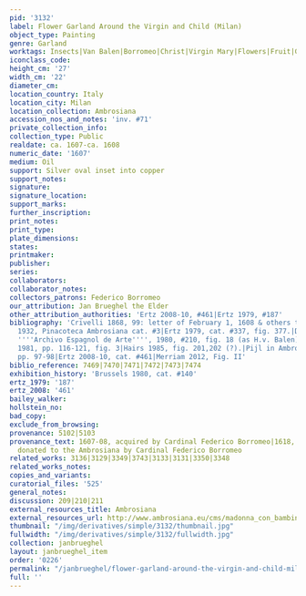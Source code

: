 ```yaml
---
pid: '3132'
label: Flower Garland Around the Virgin and Child (Milan)
object_type: Painting
genre: Garland
worktags: Insects|Van Balen|Borromeo|Christ|Virgin Mary|Flowers|Fruit|Garland
iconclass_code:
height_cm: '27'
width_cm: '22'
diameter_cm:
location_country: Italy
location_city: Milan
location_collection: Ambrosiana
accession_nos_and_notes: 'inv. #71'
private_collection_info:
collection_type: Public
realdate: ca. 1607-ca. 1608
numeric_date: '1607'
medium: Oil
support: Silver oval inset into copper
support_notes:
signature:
signature_location:
support_marks:
further_inscription:
print_notes:
print_type:
plate_dimensions:
states:
printmaker:
publisher:
series:
collaborators:
collaborator_notes:
collectors_patrons: Federico Borromeo
our_attribution: Jan Brueghel the Elder
other_attribution_authorities: 'Ertz 2008-10, #461|Ertz 1979, #187'
bibliography: 'Crivelli 1868, 99: letter of February 1, 1608 & others thereafter|Milan
  1932, Pinacoteca Ambrosiana cat. #3|Ertz 1979, cat. #337, fig. 377.|Diaz Padron,
  ''''Archivo Espagnol de Arte'''', 1980, #210, fig. 18 (as H.v. Balen)|Freedberg
  1981, pp. 116-121, fig. 3|Hairs 1985, fig. 201,202 (?).|Pijl in Ambrosiana 2006,
  pp. 97-98|Ertz 2008-10, cat. #461|Merriam 2012, Fig. II'
biblio_reference: 7469|7470|7471|7472|7473|7474
exhibition_history: 'Brussels 1980, cat. #140'
ertz_1979: '187'
ertz_2008: '461'
bailey_walker:
hollstein_no:
bad_copy:
exclude_from_browsing:
provenance: 5102|5103
provenance_text: 1607-08, acquired by Cardinal Federico Borromeo|1618, Milan, Ambrosiana,
  donated to the Ambrosiana by Cardinal Federico Borromeo
related_works: 3136|3129|3349|3743|3133|3131|3350|3348
related_works_notes:
copies_and_variants:
curatorial_files: '525'
general_notes:
discussion: 209|210|211
external_resources_title: Ambrosiana
external_resources_url: http://www.ambrosiana.eu/cms/madonna_con_bambino-1584.html
thumbnail: "/img/derivatives/simple/3132/thumbnail.jpg"
fullwidth: "/img/derivatives/simple/3132/fullwidth.jpg"
collection: janbrueghel
layout: janbrueghel_item
order: '0226'
permalink: "/janbrueghel/flower-garland-around-the-virgin-and-child-milan"
full: ''
---
```

